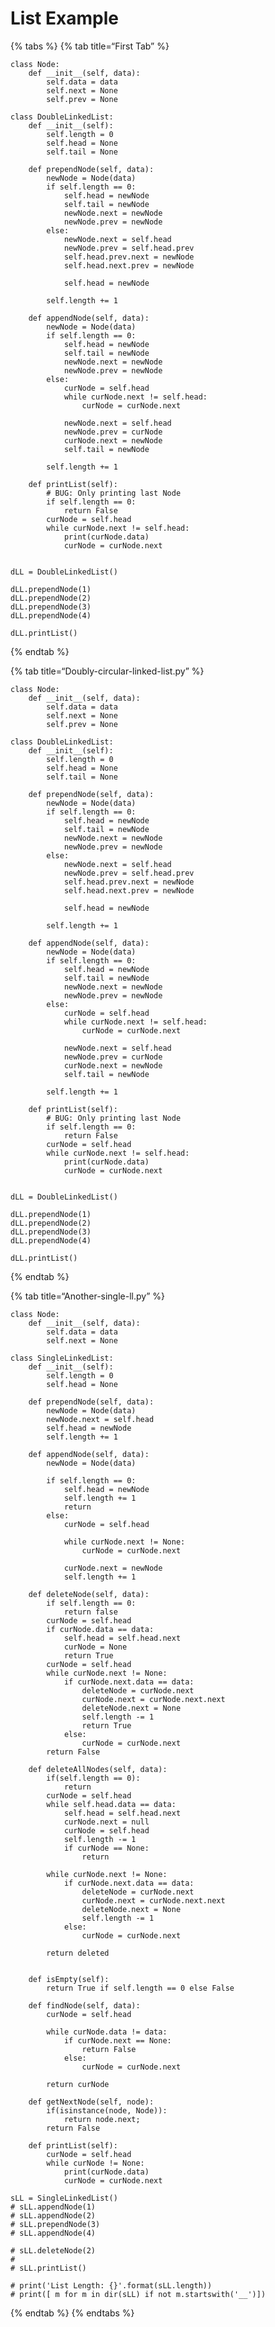 List Example
============

{% tabs %} {% tab title=“First Tab” %}

    class Node:
        def __init__(self, data):
            self.data = data
            self.next = None
            self.prev = None

    class DoubleLinkedList:
        def __init__(self):
            self.length = 0
            self.head = None
            self.tail = None

        def prependNode(self, data):
            newNode = Node(data)
            if self.length == 0:
                self.head = newNode
                self.tail = newNode
                newNode.next = newNode
                newNode.prev = newNode
            else:
                newNode.next = self.head
                newNode.prev = self.head.prev
                self.head.prev.next = newNode
                self.head.next.prev = newNode

                self.head = newNode

            self.length += 1

        def appendNode(self, data):
            newNode = Node(data)
            if self.length == 0:
                self.head = newNode
                self.tail = newNode
                newNode.next = newNode
                newNode.prev = newNode
            else:
                curNode = self.head
                while curNode.next != self.head:
                    curNode = curNode.next

                newNode.next = self.head
                newNode.prev = curNode
                curNode.next = newNode
                self.tail = newNode

            self.length += 1

        def printList(self):
            # BUG: Only printing last Node
            if self.length == 0:
                return False
            curNode = self.head
            while curNode.next != self.head:
                print(curNode.data)
                curNode = curNode.next


    dLL = DoubleLinkedList()

    dLL.prependNode(1)
    dLL.prependNode(2)
    dLL.prependNode(3)
    dLL.prependNode(4)

    dLL.printList()

{% endtab %}

{% tab title=“Doubly-circular-linked-list.py” %}

    class Node:
        def __init__(self, data):
            self.data = data
            self.next = None
            self.prev = None

    class DoubleLinkedList:
        def __init__(self):
            self.length = 0
            self.head = None
            self.tail = None

        def prependNode(self, data):
            newNode = Node(data)
            if self.length == 0:
                self.head = newNode
                self.tail = newNode
                newNode.next = newNode
                newNode.prev = newNode
            else:
                newNode.next = self.head
                newNode.prev = self.head.prev
                self.head.prev.next = newNode
                self.head.next.prev = newNode

                self.head = newNode

            self.length += 1

        def appendNode(self, data):
            newNode = Node(data)
            if self.length == 0:
                self.head = newNode
                self.tail = newNode
                newNode.next = newNode
                newNode.prev = newNode
            else:
                curNode = self.head
                while curNode.next != self.head:
                    curNode = curNode.next

                newNode.next = self.head
                newNode.prev = curNode
                curNode.next = newNode
                self.tail = newNode

            self.length += 1

        def printList(self):
            # BUG: Only printing last Node
            if self.length == 0:
                return False
            curNode = self.head
            while curNode.next != self.head:
                print(curNode.data)
                curNode = curNode.next


    dLL = DoubleLinkedList()

    dLL.prependNode(1)
    dLL.prependNode(2)
    dLL.prependNode(3)
    dLL.prependNode(4)

    dLL.printList()

{% endtab %}

{% tab title=“Another-single-ll.py” %}

    class Node:
        def __init__(self, data):
            self.data = data
            self.next = None

    class SingleLinkedList:
        def __init__(self):
            self.length = 0
            self.head = None

        def prependNode(self, data):
            newNode = Node(data)
            newNode.next = self.head
            self.head = newNode
            self.length += 1

        def appendNode(self, data):
            newNode = Node(data)

            if self.length == 0:
                self.head = newNode
                self.length += 1
                return
            else:
                curNode = self.head

                while curNode.next != None:
                    curNode = curNode.next

                curNode.next = newNode
                self.length += 1

        def deleteNode(self, data):
            if self.length == 0:
                return false
            curNode = self.head
            if curNode.data == data:
                self.head = self.head.next
                curNode = None
                return True
            curNode = self.head
            while curNode.next != None:
                if curNode.next.data == data:
                    deleteNode = curNode.next
                    curNode.next = curNode.next.next
                    deleteNode.next = None
                    self.length -= 1
                    return True
                else:
                    curNode = curNode.next
            return False

        def deleteAllNodes(self, data):
            if(self.length == 0):
                return
            curNode = self.head
            while self.head.data == data:
                self.head = self.head.next
                curNode.next = null
                curNode = self.head
                self.length -= 1
                if curNode == None:
                    return

            while curNode.next != None:
                if curNode.next.data == data:
                    deleteNode = curNode.next
                    curNode.next = curNode.next.next
                    deleteNode.next = None
                    self.length -= 1
                else:
                    curNode = curNode.next

            return deleted


        def isEmpty(self):
            return True if self.length == 0 else False

        def findNode(self, data):
            curNode = self.head

            while curNode.data != data:
                if curNode.next == None:
                    return False
                else:
                    curNode = curNode.next

            return curNode

        def getNextNode(self, node):
            if(isinstance(node, Node)):
                return node.next;
            return False

        def printList(self):
            curNode = self.head
            while curNode != None:
                print(curNode.data)
                curNode = curNode.next

    sLL = SingleLinkedList()
    # sLL.appendNode(1)
    # sLL.appendNode(2)
    # sLL.prependNode(3)
    # sLL.appendNode(4)

    # sLL.deleteNode(2)
    #
    # sLL.printList()

    # print('List Length: {}'.format(sLL.length))
    # print([ m for m in dir(sLL) if not m.startswith('__')])

{% endtab %} {% endtabs %}
